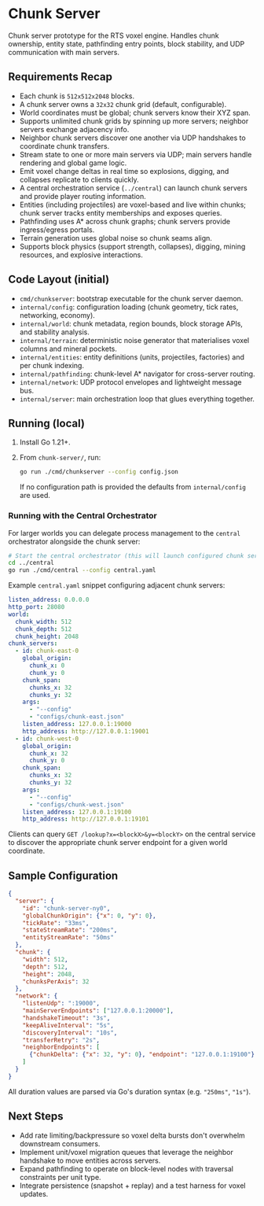 # Chunk Server

Chunk server prototype for the RTS voxel engine. Handles chunk ownership, entity state, pathfinding entry points, block stability, and UDP communication with main servers.

## Requirements Recap

- Each chunk is `512x512x2048` blocks.
- A chunk server owns a `32x32` chunk grid (default, configurable).
- World coordinates must be global; chunk servers know their XYZ span.
- Supports unlimited chunk grids by spinning up more servers; neighbor servers exchange adjacency info.
- Neighbor chunk servers discover one another via UDP handshakes to coordinate chunk transfers.
- Stream state to one or more main servers via UDP; main servers handle rendering and global game logic.
- Emit voxel change deltas in real time so explosions, digging, and collapses replicate to clients quickly.
- A central orchestration service (`../central`) can launch chunk servers and provide player routing information.
- Entities (including projectiles) are voxel-based and live within chunks; chunk server tracks entity memberships and exposes queries.
- Pathfinding uses A* across chunk graphs; chunk servers provide ingress/egress portals.
- Terrain generation uses global noise so chunk seams align.
- Supports block physics (support strength, collapses), digging, mining resources, and explosive interactions.

## Code Layout (initial)

- `cmd/chunkserver`: bootstrap executable for the chunk server daemon.
- `internal/config`: configuration loading (chunk geometry, tick rates, networking, economy).
- `internal/world`: chunk metadata, region bounds, block storage APIs, and stability analysis.
- `internal/terrain`: deterministic noise generator that materialises voxel columns and mineral pockets.
- `internal/entities`: entity definitions (units, projectiles, factories) and per chunk indexing.
- `internal/pathfinding`: chunk-level A* navigator for cross-server routing.
- `internal/network`: UDP protocol envelopes and lightweight message bus.
- `internal/server`: main orchestration loop that glues everything together.

## Running (local)

1. Install Go 1.21+.
2. From `chunk-server/`, run:

   ```bash
   go run ./cmd/chunkserver --config config.json
   ```

   If no configuration path is provided the defaults from `internal/config` are used.

### Running with the Central Orchestrator

For larger worlds you can delegate process management to the `central` orchestrator alongside the chunk server:

```bash
# Start the central orchestrator (this will launch configured chunk servers)
cd ../central
go run ./cmd/central --config central.yaml
```

Example `central.yaml` snippet configuring adjacent chunk servers:

```yaml
listen_address: 0.0.0.0
http_port: 28080
world:
  chunk_width: 512
  chunk_depth: 512
  chunk_height: 2048
chunk_servers:
  - id: chunk-east-0
    global_origin:
      chunk_x: 0
      chunk_y: 0
    chunk_span:
      chunks_x: 32
      chunks_y: 32
    args:
      - "--config"
      - "configs/chunk-east.json"
    listen_address: 127.0.0.1:19000
    http_address: http://127.0.0.1:19001
  - id: chunk-west-0
    global_origin:
      chunk_x: 32
      chunk_y: 0
    chunk_span:
      chunks_x: 32
      chunks_y: 32
    args:
      - "--config"
      - "configs/chunk-west.json"
    listen_address: 127.0.0.1:19100
    http_address: http://127.0.0.1:19101
```

Clients can query `GET /lookup?x=<blockX>&y=<blockY>` on the central service to discover the appropriate chunk server endpoint for a given world coordinate.

## Sample Configuration

```json
{
  "server": {
    "id": "chunk-server-ny0",
    "globalChunkOrigin": {"x": 0, "y": 0},
    "tickRate": "33ms",
    "stateStreamRate": "200ms",
    "entityStreamRate": "50ms"
  },
  "chunk": {
    "width": 512,
    "depth": 512,
    "height": 2048,
    "chunksPerAxis": 32
  },
  "network": {
    "listenUdp": ":19000",
    "mainServerEndpoints": ["127.0.0.1:20000"],
    "handshakeTimeout": "3s",
    "keepAliveInterval": "5s",
    "discoveryInterval": "10s",
    "transferRetry": "2s",
    "neighborEndpoints": [
      {"chunkDelta": {"x": 32, "y": 0}, "endpoint": "127.0.0.1:19100"}
    ]
  }
}
```

All duration values are parsed via Go's duration syntax (e.g. `"250ms"`, `"1s"`).

## Next Steps

- Add rate limiting/backpressure so voxel delta bursts don't overwhelm downstream consumers.
- Implement unit/voxel migration queues that leverage the neighbor handshake to move entities across servers.
- Expand pathfinding to operate on block-level nodes with traversal constraints per unit type.
- Integrate persistence (snapshot + replay) and a test harness for voxel updates.
